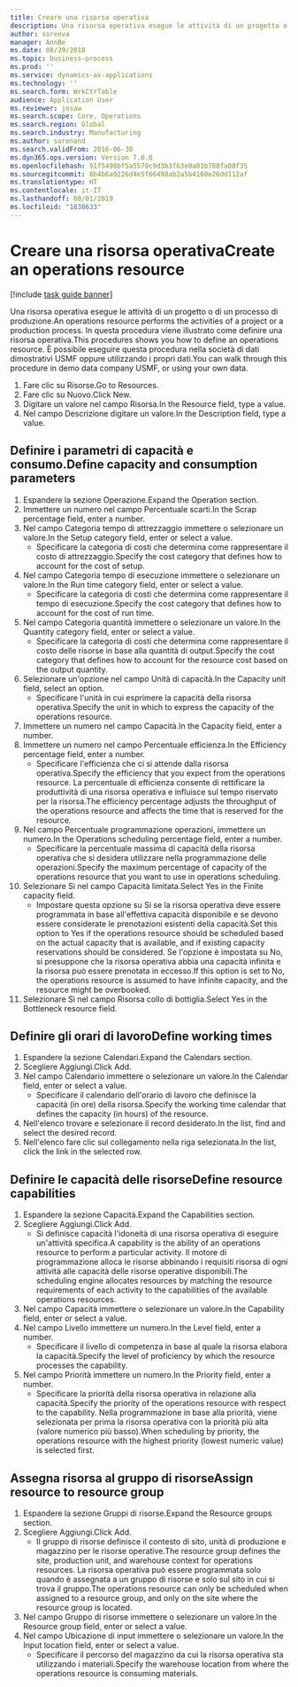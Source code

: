 ```yaml
---
title: Creare una risorsa operativa
description: Una risorsa operativa esegue le attività di un progetto o di un processo di produzione.
author: sorenva
manager: AnnBe
ms.date: 08/29/2018
ms.topic: business-process
ms.prod: ''
ms.service: dynamics-ax-applications
ms.technology: ''
ms.search.form: WrkCtrTable
audience: Application User
ms.reviewer: josaw
ms.search.scope: Core, Operations
ms.search.region: Global
ms.search.industry: Manufacturing
ms.author: sorenand
ms.search.validFrom: 2016-06-30
ms.dyn365.ops.version: Version 7.0.0
ms.openlocfilehash: 91f5498bf5a5570c9d3b3f63e0a01b788fa00f35
ms.sourcegitcommit: 8b4b6a9226d4e5f66498ab2a5b4160e26dd112af
ms.translationtype: HT
ms.contentlocale: it-IT
ms.lasthandoff: 08/01/2019
ms.locfileid: "1838633"
---
```

# <a name="create-an-operations-resource"></a><span data-ttu-id="fcd6c-103">Creare una risorsa operativa</span><span class="sxs-lookup"><span data-stu-id="fcd6c-103">Create an operations resource</span></span>

[!include [task guide banner](../../includes/task-guide-banner.md)]

<span data-ttu-id="fcd6c-104">Una risorsa operativa esegue le attività di un progetto o di un processo di produzione.</span><span class="sxs-lookup"><span data-stu-id="fcd6c-104">An operations resource performs the activities of a project or a production process.</span></span> <span data-ttu-id="fcd6c-105">In questa procedura viene illustrato come definire una risorsa operativa.</span><span class="sxs-lookup"><span data-stu-id="fcd6c-105">This procedures shows you how to define an operations resource.</span></span> <span data-ttu-id="fcd6c-106">È possibile eseguire questa procedura nella società di dati dimostrativi USMF oppure utilizzando i propri dati.</span><span class="sxs-lookup"><span data-stu-id="fcd6c-106">You can walk through this procedure in demo data company USMF, or using your own data.</span></span>

1. <span data-ttu-id="fcd6c-107">Fare clic su Risorse.</span><span class="sxs-lookup"><span data-stu-id="fcd6c-107">Go to Resources.</span></span>
2. <span data-ttu-id="fcd6c-108">Fare clic su Nuovo.</span><span class="sxs-lookup"><span data-stu-id="fcd6c-108">Click New.</span></span>
3. <span data-ttu-id="fcd6c-109">Digitare un valore nel campo Risorsa.</span><span class="sxs-lookup"><span data-stu-id="fcd6c-109">In the Resource field, type a value.</span></span>
4. <span data-ttu-id="fcd6c-110">Nel campo Descrizione digitare un valore.</span><span class="sxs-lookup"><span data-stu-id="fcd6c-110">In the Description field, type a value.</span></span>

## <a name="define-capacity-and-consumption-parameters"></a><span data-ttu-id="fcd6c-111">Definire i parametri di capacità e consumo.</span><span class="sxs-lookup"><span data-stu-id="fcd6c-111">Define capacity and consumption parameters</span></span>
1. <span data-ttu-id="fcd6c-112">Espandere la sezione Operazione.</span><span class="sxs-lookup"><span data-stu-id="fcd6c-112">Expand the Operation section.</span></span>
2. <span data-ttu-id="fcd6c-113">Immettere un numero nel campo Percentuale scarti.</span><span class="sxs-lookup"><span data-stu-id="fcd6c-113">In the Scrap percentage field, enter a number.</span></span>
3. <span data-ttu-id="fcd6c-114">Nel campo Categoria tempo di attrezzaggio immettere o selezionare un valore.</span><span class="sxs-lookup"><span data-stu-id="fcd6c-114">In the Setup category field, enter or select a value.</span></span>
    * <span data-ttu-id="fcd6c-115">Specificare la categoria di costi che determina come rappresentare il costo di attrezzaggio.</span><span class="sxs-lookup"><span data-stu-id="fcd6c-115">Specify the cost category that defines how to account for the cost of setup.</span></span>  
4. <span data-ttu-id="fcd6c-116">Nel campo Categoria tempo di esecuzione immettere o selezionare un valore.</span><span class="sxs-lookup"><span data-stu-id="fcd6c-116">In the Run time category field, enter or select a value.</span></span>
    * <span data-ttu-id="fcd6c-117">Specificare la categoria di costi che determina come rappresentare il tempo di esecuzione.</span><span class="sxs-lookup"><span data-stu-id="fcd6c-117">Specify the cost category that defines how to account for the cost of run time.</span></span>  
5. <span data-ttu-id="fcd6c-118">Nel campo Categoria quantità immettere o selezionare un valore.</span><span class="sxs-lookup"><span data-stu-id="fcd6c-118">In the Quantity category field, enter or select a value.</span></span>
    * <span data-ttu-id="fcd6c-119">Specificare la categoria di costi che determina come rappresentare il costo delle risorse in base alla quantità di output.</span><span class="sxs-lookup"><span data-stu-id="fcd6c-119">Specify the cost category that defines how to account for the resource cost based on the output quantity.</span></span>  
6. <span data-ttu-id="fcd6c-120">Selezionare un'opzione nel campo Unità di capacità.</span><span class="sxs-lookup"><span data-stu-id="fcd6c-120">In the Capacity unit field, select an option.</span></span>
    * <span data-ttu-id="fcd6c-121">Specificare l'unità in cui esprimere la capacità della risorsa operativa.</span><span class="sxs-lookup"><span data-stu-id="fcd6c-121">Specify the unit in which to express the capacity of the operations resource.</span></span>  
7. <span data-ttu-id="fcd6c-122">Immettere un numero nel campo Capacità.</span><span class="sxs-lookup"><span data-stu-id="fcd6c-122">In the Capacity field, enter a number.</span></span>
8. <span data-ttu-id="fcd6c-123">Immettere un numero nel campo Percentuale efficienza.</span><span class="sxs-lookup"><span data-stu-id="fcd6c-123">In the Efficiency percentage field, enter a number.</span></span>
    * <span data-ttu-id="fcd6c-124">Specificare l'efficienza che ci si attende dalla risorsa operativa.</span><span class="sxs-lookup"><span data-stu-id="fcd6c-124">Specify the efficiency that you expect from the operations resource.</span></span> <span data-ttu-id="fcd6c-125">La percentuale di efficienza consente di rettificare la produttività di una risorsa operativa e influisce sul tempo riservato per la risorsa.</span><span class="sxs-lookup"><span data-stu-id="fcd6c-125">The efficiency percentage adjusts the throughput of the operations resource and affects the time that is reserved for the resource.</span></span>  
9. <span data-ttu-id="fcd6c-126">Nel campo Percentuale programmazione operazioni, immettere un numero.</span><span class="sxs-lookup"><span data-stu-id="fcd6c-126">In the Operations scheduling percentage field, enter a number.</span></span>
    * <span data-ttu-id="fcd6c-127">Specificare la percentuale massima di capacità della risorsa operativa che si desidera utilizzare nella programmazione delle operazioni.</span><span class="sxs-lookup"><span data-stu-id="fcd6c-127">Specify the maximum percentage of capacity of the operations resource that you want to use in operations scheduling.</span></span>  
10. <span data-ttu-id="fcd6c-128">Selezionare Sì nel campo Capacità limitata.</span><span class="sxs-lookup"><span data-stu-id="fcd6c-128">Select Yes in the Finite capacity field.</span></span>
    * <span data-ttu-id="fcd6c-129">Impostare questa opzione su Sì se la risorsa operativa deve essere programmata in base all'effettiva capacità disponibile e se devono essere considerate le prenotazioni esistenti della capacità.</span><span class="sxs-lookup"><span data-stu-id="fcd6c-129">Set this option to Yes if the operations resource should be scheduled based on the actual capacity that is available, and if existing capacity reservations should be considered.</span></span> <span data-ttu-id="fcd6c-130">Se l'opzione è impostata su No, si presuppone che la risorsa operativa abbia una capacità infinita e la risorsa può essere prenotata in eccesso.</span><span class="sxs-lookup"><span data-stu-id="fcd6c-130">If this option is set to No, the operations resource is assumed to have infinite capacity, and the resource might be overbooked.</span></span>  
11. <span data-ttu-id="fcd6c-131">Selezionare Sì nel campo Risorsa collo di bottiglia.</span><span class="sxs-lookup"><span data-stu-id="fcd6c-131">Select Yes in the Bottleneck resource field.</span></span>

## <a name="define-working-times"></a><span data-ttu-id="fcd6c-132">Definire gli orari di lavoro</span><span class="sxs-lookup"><span data-stu-id="fcd6c-132">Define working times</span></span>
1. <span data-ttu-id="fcd6c-133">Espandere la sezione Calendari.</span><span class="sxs-lookup"><span data-stu-id="fcd6c-133">Expand the Calendars section.</span></span>
2. <span data-ttu-id="fcd6c-134">Scegliere Aggiungi.</span><span class="sxs-lookup"><span data-stu-id="fcd6c-134">Click Add.</span></span>
3. <span data-ttu-id="fcd6c-135">Nel campo Calendario immettere o selezionare un valore.</span><span class="sxs-lookup"><span data-stu-id="fcd6c-135">In the Calendar field, enter or select a value.</span></span>
    * <span data-ttu-id="fcd6c-136">Specificare il calendario dell'orario di lavoro che definisce la capacità (in ore) della risorsa.</span><span class="sxs-lookup"><span data-stu-id="fcd6c-136">Specify the working time calendar that defines the capacity (in hours) of the resource.</span></span>  
4. <span data-ttu-id="fcd6c-137">Nell'elenco trovare e selezionare il record desiderato.</span><span class="sxs-lookup"><span data-stu-id="fcd6c-137">In the list, find and select the desired record.</span></span>
5. <span data-ttu-id="fcd6c-138">Nell'elenco fare clic sul collegamento nella riga selezionata.</span><span class="sxs-lookup"><span data-stu-id="fcd6c-138">In the list, click the link in the selected row.</span></span>

## <a name="define-resource-capabilities"></a><span data-ttu-id="fcd6c-139">Definire le capacità delle risorse</span><span class="sxs-lookup"><span data-stu-id="fcd6c-139">Define resource capabilities</span></span>
1. <span data-ttu-id="fcd6c-140">Espandere la sezione Capacità.</span><span class="sxs-lookup"><span data-stu-id="fcd6c-140">Expand the Capabilities section.</span></span>
2. <span data-ttu-id="fcd6c-141">Scegliere Aggiungi.</span><span class="sxs-lookup"><span data-stu-id="fcd6c-141">Click Add.</span></span>
    * <span data-ttu-id="fcd6c-142">Si definisce capacità l'idoneità di una risorsa operativa di eseguire un'attività specifica.</span><span class="sxs-lookup"><span data-stu-id="fcd6c-142">A capability is the ability of an operations resource to perform a particular activity.</span></span> <span data-ttu-id="fcd6c-143">Il motore di programmazione alloca le risorse abbinando i requisiti risorsa di ogni attività alle capacità delle risorse operative disponibili.</span><span class="sxs-lookup"><span data-stu-id="fcd6c-143">The scheduling engine allocates resources by matching the resource requirements of each activity to the capabilities of the available operations resources.</span></span>  
3. <span data-ttu-id="fcd6c-144">Nel campo Capacità immettere o selezionare un valore.</span><span class="sxs-lookup"><span data-stu-id="fcd6c-144">In the Capability field, enter or select a value.</span></span>
4. <span data-ttu-id="fcd6c-145">Nel campo Livello immettere un numero.</span><span class="sxs-lookup"><span data-stu-id="fcd6c-145">In the Level field, enter a number.</span></span>
    * <span data-ttu-id="fcd6c-146">Specificare il livello di competenza in base al quale la risorsa elabora la capacità.</span><span class="sxs-lookup"><span data-stu-id="fcd6c-146">Specify the level of proficiency by which the resource processes the capability.</span></span>  
5. <span data-ttu-id="fcd6c-147">Nel campo Priorità immettere un numero.</span><span class="sxs-lookup"><span data-stu-id="fcd6c-147">In the Priority field, enter a number.</span></span>
    * <span data-ttu-id="fcd6c-148">Specificare la priorità della risorsa operativa in relazione alla capacità.</span><span class="sxs-lookup"><span data-stu-id="fcd6c-148">Specify the priority of the operations resource with respect to the capability.</span></span> <span data-ttu-id="fcd6c-149">Nella programmazione in base alla priorità, viene selezionata per prima la risorsa operativa con la priorità più alta (valore numerico più basso).</span><span class="sxs-lookup"><span data-stu-id="fcd6c-149">When scheduling by priority, the operations resource with the highest priority (lowest numeric value) is selected first.</span></span>  

## <a name="assign-resource-to-resource-group"></a><span data-ttu-id="fcd6c-150">Assegna risorsa al gruppo di risorse</span><span class="sxs-lookup"><span data-stu-id="fcd6c-150">Assign resource to resource group</span></span>
1. <span data-ttu-id="fcd6c-151">Espandere la sezione Gruppi di risorse.</span><span class="sxs-lookup"><span data-stu-id="fcd6c-151">Expand the Resource groups section.</span></span>
2. <span data-ttu-id="fcd6c-152">Scegliere Aggiungi.</span><span class="sxs-lookup"><span data-stu-id="fcd6c-152">Click Add.</span></span>
    * <span data-ttu-id="fcd6c-153">Il gruppo di risorse definisce il contesto di sito, unità di produzione e magazzino per le risorse operative.</span><span class="sxs-lookup"><span data-stu-id="fcd6c-153">The resource group defines the site, production unit, and warehouse context for operations resources.</span></span> <span data-ttu-id="fcd6c-154">La risorsa operativa può essere programmata solo quando è assegnata a un gruppo di risorse e solo sul sito in cui si trova il gruppo.</span><span class="sxs-lookup"><span data-stu-id="fcd6c-154">The operations resource can only be scheduled when assigned to a resource group, and only on the site where the resource group is located.</span></span>  
3. <span data-ttu-id="fcd6c-155">Nel campo Gruppo di risorse immettere o selezionare un valore.</span><span class="sxs-lookup"><span data-stu-id="fcd6c-155">In the Resource group field, enter or select a value.</span></span>
4. <span data-ttu-id="fcd6c-156">Nel campo Ubicazione di input immettere o selezionare un valore.</span><span class="sxs-lookup"><span data-stu-id="fcd6c-156">In the Input location field, enter or select a value.</span></span>
    * <span data-ttu-id="fcd6c-157">Specificare il percorso del magazzino da cui la risorsa operativa sta utilizzando i materiali.</span><span class="sxs-lookup"><span data-stu-id="fcd6c-157">Specify the warehouse location from where the operations resource is consuming materials.</span></span>  

